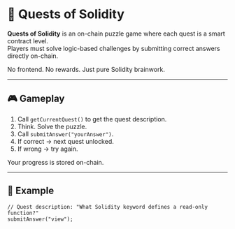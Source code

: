 # 🧩 Quests of Solidity      
      
**Quests of Solidity** is an on-chain puzzle game where each quest is a smart contract level.      
Players must solve logic-based challenges by submitting correct answers directly on-chain.   
         
No frontend. No rewards. Just pure Solidity brainwork.     
      
---      
       
## 🎮 Gameplay   
     
1. Call `getCurrentQuest()` to get the quest description.     
2. Think. Solve the puzzle.    
3. Call `submitAnswer("yourAnswer")`.     
4. If correct → next quest unlocked.    
5. If wrong → try again.    
     
Your progress is stored on-chain.    
   
---    
   
## 🔐 Example  
   
```solidity   
// Quest description: "What Solidity keyword defines a read-only function?" 
submitAnswer("view");
